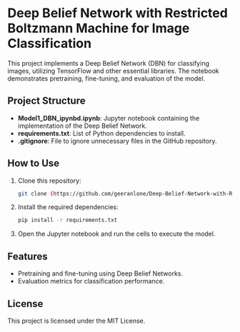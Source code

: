 # Deep Belief Network with Restricted Boltzmann Machine for Image Classification

This project implements a Deep Belief Network (DBN) for classifying images, utilizing TensorFlow and other essential libraries. The notebook demonstrates pretraining, fine-tuning, and evaluation of the model.

## Project Structure

- **Model1_DBN_ipynbd.ipynb**: Jupyter notebook containing the implementation of the Deep Belief Network.
- **requirements.txt**: List of Python dependencies to install.
- **.gitignore**: File to ignore unnecessary files in the GitHub repository.

## How to Use

1. Clone this repository:
   ```bash
   git clone (https://github.com/geeranlone/Deep-Belief-Network-with-Restricted-Boltzmann-Machine-for-Image-Classification.git)
   ```

2. Install the required dependencies:
   ```bash
   pip install -r requirements.txt
   ```

3. Open the Jupyter notebook and run the cells to execute the model.

## Features

- Pretraining and fine-tuning using Deep Belief Networks.
- Evaluation metrics for classification performance.

## License

This project is licensed under the MIT License.
